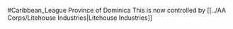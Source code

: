 #Caribbean_League
Province of Dominica
This is now controlled by [[../AA Corps/Litehouse Industries|Litehouse Industries]]